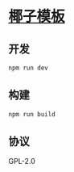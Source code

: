 [椰子模板](http://xingrz.me/yezi)
==========

## 开发

```sh
npm run dev
```

## 构建

```sh
npm run build
```

## 协议

GPL-2.0
